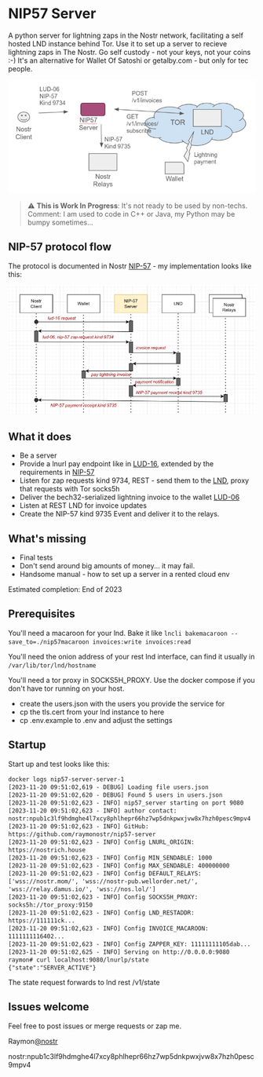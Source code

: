 # NIP57 Server

A python server for lightning zaps in the Nostr network, facilitating a self hosted LND instance behind Tor. 
Use it to set up a server to recieve lightning zaps in The Nostr. Go self custody - not your keys, not your coins :-)
It's an alternative for Wallet Of Satoshi or getalby.com - but only for tec people.

![image info](./doc/nip57s-components.png)

> :warning: **This is Work In Progress**: It's not ready to be used by non-techs. Comment: I am used to code in C++ or
> Java, my Python may be bumpy sometimes...

## NIP-57 protocol flow
The protocol is documented in Nostr [NIP-57](https://github.com/nostr-protocol/nips/blob/master/57.md) - my implementation
looks like this:

![image info](./doc/NIP-57_protocol_flow.png)

## What it does

- Be a server
- Provide a lnurl pay endpoint like in [LUD-16](https://github.com/lnurl/luds/blob/luds/16.md), extended by the
  requirements in [NIP-57](https://github.com/nostr-protocol/nips/blob/master/57.md)
- Listen for zap requests kind 9734, REST - send them to the [LND](https://github.com/lightningnetwork/lnd), proxy that
  requests with Tor socks5h
- Deliver the bech32-serialized lightning invoice to the wallet [LUD-06](https://github.com/lnurl/luds/blob/luds/06.md)
- Listen at REST LND for invoice updates
- Create the NIP-57 kind 9735 Event and deliver it to the relays.

## What's missing

- Final tests
- Don't send around big amounts of money... it may fail.
- Handsome manual - how to set up a server in a rented cloud env

Estimated completion: End of 2023

## Prerequisites

You'll need a macaroon for your lnd. Bake it like
```lncli bakemacaroon --save_to=./nip57macaroon invoices:write invoices:read```

You'll need the onion address of your rest lnd interface, can find it usually in
```/var/lib/tor/lnd/hostname```

You'll need a tor proxy in SOCKS5H_PROXY. Use the docker compose if you don't have tor running on your host.

- create the users.json with the users you provide the service for
- cp the tls.cert from your lnd instance to here
- cp .env.example to .env and adjust the settings

## Startup

Start up and test looks like this:

```
docker logs nip57-server-server-1
[2023-11-20 09:51:02,619 - DEBUG] Loading file users.json
[2023-11-20 09:51:02,620 - DEBUG] Found 5 users in users.json
[2023-11-20 09:51:02,623 - INFO] nip57_server starting on port 9080
[2023-11-20 09:51:02,623 - INFO] author contact: nostr:npub1c3lf9hdmghe4l7xcy8phlhepr66hz7wp5dnkpwxjvw8x7hzh0pesc9mpv4
[2023-11-20 09:51:02,623 - INFO] GitHub: https://github.com/raymonostr/nip57-server
[2023-11-20 09:51:02,623 - INFO] Config LNURL_ORIGIN: https://nostrich.house
[2023-11-20 09:51:02,623 - INFO] Config MIN_SENDABLE: 1000
[2023-11-20 09:51:02,623 - INFO] Config MAX_SENDABLE: 400000000
[2023-11-20 09:51:02,623 - INFO] Config DEFAULT_RELAYS: ['wss://nostr.mom/', 'wss://nostr-pub.wellorder.net/', 'wss://relay.damus.io/', 'wss://nos.lol/']
[2023-11-20 09:51:02,623 - INFO] Config SOCKS5H_PROXY: socks5h://tor_proxy:9150
[2023-11-20 09:51:02,623 - INFO] Config LND_RESTADDR: https://111111ck...
[2023-11-20 09:51:02,623 - INFO] Config INVOICE_MACAROON: 1111111116402...
[2023-11-20 09:51:02,623 - INFO] Config ZAPPER_KEY: 11111111105dab...
[2023-11-20 09:51:02,625 - INFO] Serving on http://0.0.0.0:9080
raymon# curl localhost:9080/lnurlp/state
{"state":"SERVER_ACTIVE"}
```

The state request forwards to lnd rest /v1/state

## Issues welcome

Feel free to post issues or merge requests or zap me.

Raymon[@nostr](nostr:npub1c3lf9hdmghe4l7xcy8phlhepr66hz7wp5dnkpwxjvw8x7hzh0pesc9mpv4)

nostr:npub1c3lf9hdmghe4l7xcy8phlhepr66hz7wp5dnkpwxjvw8x7hzh0pesc9mpv4
